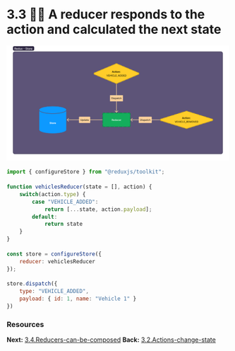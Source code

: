 # 3.3 🤷‍♂️ A reducer responds to the action and calculated the next state

![Redux-3](assets/Redux-3.png)

```javascript
import { configureStore } from "@reduxjs/toolkit";

function vehiclesReducer(state = [], action) {
	switch(action.type) {
		case "VEHICLE_ADDED":
			return [...state, action.payload];
	    default:
			return state
	}
}

const store = configureStore({
	reducer: vehiclesReducer
});

store.dispatch({ 
	type: "VEHICLE_ADDED",
	payload: { id: 1, name: "Vehicle 1" }
})
```


### Resources

**Next:** [3.4.Reducers-can-be-composed](3.4.Reducers-can-be-composed.md)
**Back:** [3.2.Actions-change-state](3.2.Actions-change-state.md)